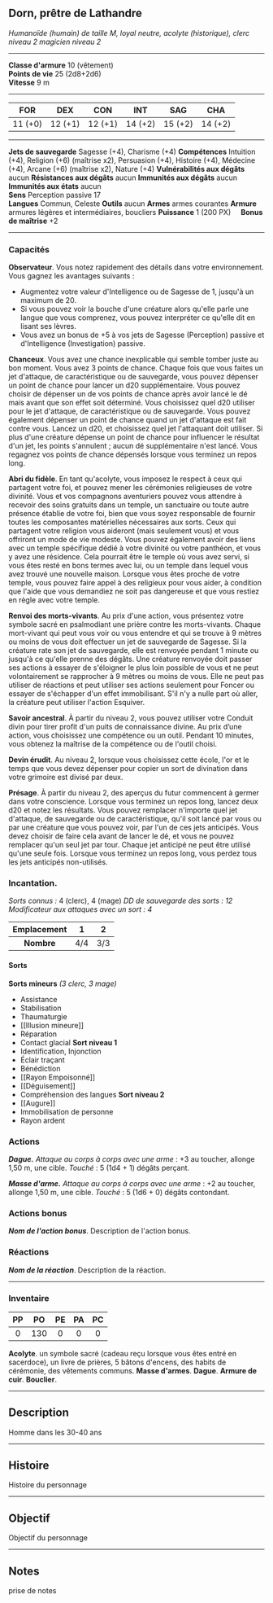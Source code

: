 ## Dorn, prêtre de Lathandre
*Humanoïde (humain) de taille M, loyal neutre, acolyte (historique), clerc niveau 2 magicien niveau 2*
___
**Classe d'armure** 10 (vêtement)  
**Points de vie** 25 (2d8+2d6)  
**Vitesse** 9 m  
___

| FOR     | DEX     | CON     | INT     | SAG     | CHA     |
| ------- | ------- | ------- | ------- | ------- | ------- |
| 11 (+0) | 12 (+1) | 12 (+1) | 14 (+2) | 15 (+2) | 14 (+2) |
___
**Jets de sauvegarde** Sagesse (+4), Charisme (+4)
**Compétences** Intuition (+4), Religion (+6) (maîtrise x2), Persuasion (+4), Histoire (+4), Médecine (+4), Arcane (+6) (maîtrise x2), Nature (+4)
**Vulnérabilités aux dégâts** aucun
**Résistances aux dégâts** aucun
**Immunités aux dégâts** aucun
**Immunités aux états** aucun  
**Sens**  Perception passive 17  
**Langues** Commun, Celeste
**Outils** aucun
**Armes** armes courantes
**Armure** armures légères et intermédiaires, boucliers
**Puissance** 1 (200 PX)     **Bonus de maîtrise** +2  
___
### Capacités
**Observateur**. Vous notez rapidement des détails dans votre environnement. Vous gagnez les avantages suivants : 
- Augmentez votre valeur d'Intelligence ou de Sagesse de 1, jusqu'à un maximum de 20. 
- Si vous pouvez voir la bouche d'une créature alors qu'elle parle une langue que vous comprenez, vous pouvez interpréter ce qu'elle dit en lisant ses lèvres. 
- Vous avez un bonus de +5 à vos jets de Sagesse (Perception) passive et d'Intelligence (Investigation) passive.

**Chanceux**. Vous avez une chance inexplicable qui semble tomber juste au bon moment. Vous avez 3 points de chance. Chaque fois que vous faites un jet d'attaque, de caractéristique ou de sauvegarde, vous pouvez dépenser un point de chance pour lancer un d20 supplémentaire. Vous pouvez choisir de dépenser un de vos points de chance après avoir lancé le dé mais avant que son effet soit déterminé. Vous choisissez quel d20 utiliser pour le jet d'attaque, de caractéristique ou de sauvegarde. Vous pouvez également dépenser un point de chance quand un jet d'attaque est fait contre vous. Lancez un d20, et choisissez quel jet l'attaquant doit utiliser. Si plus d'une créature dépense un point de chance pour influencer le résultat d'un jet, les points s'annulent ; aucun dé supplémentaire n'est lancé. Vous regagnez vos points de chance dépensés lorsque vous terminez un repos long.

**Abri du fidèle**. En tant qu'acolyte, vous imposez le respect à ceux qui partagent votre foi, et pouvez mener les cérémonies religieuses de votre divinité. Vous et vos compagnons aventuriers pouvez vous attendre à recevoir des soins gratuits dans un temple, un sanctuaire ou toute autre présence établie de votre foi, bien que vous soyez responsable de fournir toutes les composantes matérielles nécessaires aux sorts. Ceux qui partagent votre religion vous aideront (mais seulement vous) et vous offriront un mode de vie modeste.
Vous pouvez également avoir des liens avec un temple spécifique dédié à votre divinité ou votre panthéon, et vous y avez une résidence. Cela pourrait être le temple où vous avez servi, si vous êtes resté en bons termes avec lui, ou un temple dans lequel vous avez trouvé une nouvelle maison. Lorsque vous êtes proche de votre temple, vous pouvez faire appel à des religieux pour vous aider, à condition que l'aide que vous demandiez ne soit pas dangereuse et que vous restiez en règle avec votre temple.

**Renvoi des morts-vivants**. Au prix d'une action, vous présentez votre symbole sacré en psalmodiant une prière contre les morts-vivants. Chaque mort-vivant qui peut vous voir ou vous entendre et qui se trouve à 9 mètres ou moins de vous doit effectuer un jet de sauvegarde de Sagesse. Si la créature rate son jet de sauvegarde, elle est renvoyée pendant 1 minute ou jusqu'à ce qu'elle prenne des dégâts. Une créature renvoyée doit passer ses actions à essayer de s'éloigner le plus loin possible de vous et ne peut volontairement se rapprocher à 9 mètres ou moins de vous. Elle ne peut pas utiliser de réactions et peut utiliser ses actions seulement pour Foncer ou essayer de s'échapper d'un effet immobilisant. S'il n'y a nulle part où aller, la créature peut utiliser l'action Esquiver.

**Savoir ancestral**. À partir du niveau 2, vous pouvez utiliser votre Conduit divin pour tirer profit d'un puits de connaissance divine. Au prix d’une action, vous choisissez une compétence ou un outil. Pendant 10 minutes, vous obtenez la maîtrise de la compétence ou de l'outil choisi.

**Devin érudit**. Au niveau 2, lorsque vous choisissez cette école, l'or et le temps que vous devez dépenser pour copier un sort de divination dans votre grimoire est divisé par deux.

**Présage**. À partir du niveau 2, des aperçus du futur commencent à germer dans votre conscience. Lorsque vous terminez un repos long, lancez deux d20 et notez les résultats. Vous pouvez remplacer n'importe quel jet d'attaque, de sauvegarde ou de caractéristique, qu'il soit lancé par vous ou par une créature que vous pouvez voir, par l'un de ces jets anticipés. Vous devez choisir de faire cela avant de lancer le dé, et vous ne pouvez remplacer qu'un seul jet par tour. Chaque jet anticipé ne peut être utilisé qu'une seule fois. Lorsque vous terminez un repos long, vous perdez tous les jets anticipés non-utilisés.

### Incantation.
*Sorts connus :* 4 (clerc), 4 (mage)
*DD de sauvegarde des sorts : 12*
*Modificateur aux attaques avec un sort : 4*

| Emplacement |  1  |  2  |
| :---------: | :-: | :-: |
| **Nombre**  | 4/4 | 3/3 |
#### Sorts
**Sorts mineurs** *(3 clerc, 3 mage)*
- Assistance
- Stabilisation
- Thaumaturgie
- [[Illusion mineure]]
- Réparation
- Contact glacial
**Sort niveau 1**
- Identification, Injonction
- Éclair traçant
- Bénédiction
- [[Rayon Empoisonné]]
- [[Déguisement]]
- Compréhension des langues
**Sort niveau 2**
- [[Augure]]
- Immobilisation de personne
- Rayon ardent

### Actions
***Dague.*** *Attaque au corps à corps avec une arme* : +3 au toucher, allonge 1,50 m, une cible. *Touché* : 5 (1d4 + 1) dégâts perçant.

***Masse d'arme.*** *Attaque au corps à corps avec une arme* : +2 au toucher, allonge 1,50 m, une cible. *Touché* : 5 (1d6 + 0) dégâts contondant.  

### Actions bonus
***Nom de l'action bonus***. Description de l'action bonus.  

### Réactions
***Nom de la réaction***. Description de la réaction.  

___
### Inventaire
| PP  | PO  | PE  | PA  | PC  |
| :-: | :-: | :-: | :-: | :-: |
|  0  | 130 |  0  |  0  |  0  |

**Acolyte**. un symbole sacré (cadeau reçu lorsque vous êtes entré en sacerdoce), un livre de prières, 5 bâtons d'encens, des habits de cérémonie, des vêtements communs.
**Masse d'armes**. 
**Dague**. 
**Armure de cuir**. 
**Bouclier**.
___
## Description
Homme dans les 30-40 ans
___
## Histoire
Histoire du personnage
___
## Objectif
Objectif du personnage
___
## Notes
prise de notes